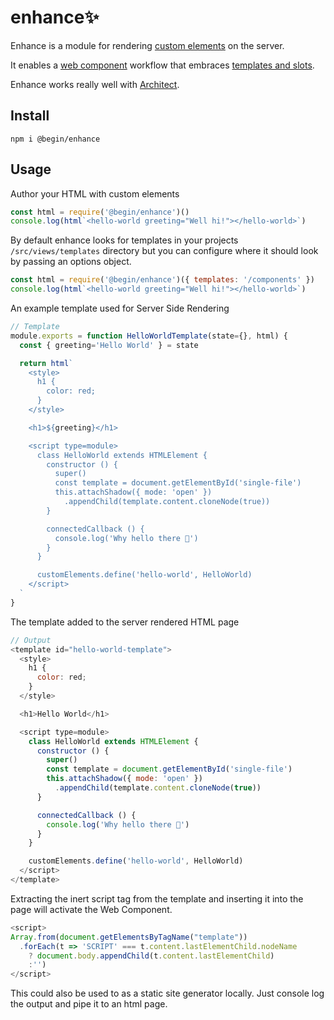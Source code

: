 # enhance✨

Enhance is a module for rendering [custom elements](https://developer.mozilla.org/en-US/docs/Web/Web_Components/Using_custom_elements) on the server.

It enables a [web component](https://developer.mozilla.org/en-US/docs/Web/Web_Components) workflow that embraces [templates and slots](https://developer.mozilla.org/en-US/docs/Web/Web_Components/Using_templates_and_slots).

Enhance works really well with [Architect](arc.codes).


## Install

`npm i @begin/enhance`

## Usage
Author your HTML with custom elements
```javascript
const html = require('@begin/enhance')()
console.log(html`<hello-world greeting="Well hi!"></hello-world>`)
```

By default enhance looks for templates in your projects `/src/views/templates` directory but you can configure where it should look by passing an options object.
```javascript
const html = require('@begin/enhance')({ templates: '/components' })
console.log(html`<hello-world greeting="Well hi!"></hello-world>`)
```

An example template used for Server Side Rendering
```javascript
// Template
module.exports = function HelloWorldTemplate(state={}, html) {
  const { greeting='Hello World' } = state

  return html`
    <style>
      h1 {
        color: red;
      }
    </style>

    <h1>${greeting}</h1>

    <script type=module>
      class HelloWorld extends HTMLElement {
        constructor () {
          super()
          const template = document.getElementById('single-file')
          this.attachShadow({ mode: 'open' })
            .appendChild(template.content.cloneNode(true))
        }

        connectedCallback () {
          console.log('Why hello there 👋')
        }
      }

      customElements.define('hello-world', HelloWorld)
    </script>
  `
}
```

The template added to the server rendered HTML page
```javascript
// Output
<template id="hello-world-template">
  <style>
    h1 {
      color: red;
    }
  </style>

  <h1>Hello World</h1>

  <script type=module>
    class HelloWorld extends HTMLElement {
      constructor () {
        super()
        const template = document.getElementById('single-file')
        this.attachShadow({ mode: 'open' })
          .appendChild(template.content.cloneNode(true))
      }

      connectedCallback () {
        console.log('Why hello there 👋')
      }
    }

    customElements.define('hello-world', HelloWorld)
  </script>
</template>
```

Extracting the inert script tag from the template and inserting it into the page will activate the Web Component.
```javascript
<script>
Array.from(document.getElementsByTagName("template"))
  .forEach(t => 'SCRIPT' === t.content.lastElementChild.nodeName
    ? document.body.appendChild(t.content.lastElementChild)
    :'')
</script>
```

This could also be used to as a static site generator locally.
Just console log the output and pipe it to an html page.
